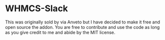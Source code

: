 # WHMCS-Slack
This was originally sold by via Anveto but I have decided to make it free and open source the addon. You are free to contribute and use the code as long as you give credit to me and abide by the MIT license.
